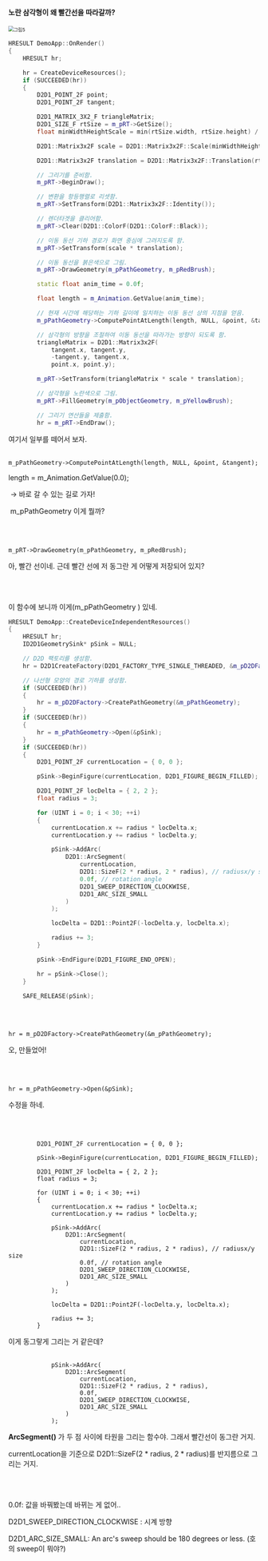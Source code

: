 #### 노란 삼각형이 왜 빨간선을 따라갈까?

<img src="C:\Users\suhg3\OneDrive\바탕 화면\그림5.gif" alt="그림5" style="zoom:67%;" />

```c++
HRESULT DemoApp::OnRender()
{
	HRESULT hr;

	hr = CreateDeviceResources();
	if (SUCCEEDED(hr))
	{
		D2D1_POINT_2F point;
		D2D1_POINT_2F tangent;

		D2D1_MATRIX_3X2_F triangleMatrix;
		D2D1_SIZE_F rtSize = m_pRT->GetSize();
		float minWidthHeightScale = min(rtSize.width, rtSize.height) / 512;

		D2D1::Matrix3x2F scale = D2D1::Matrix3x2F::Scale(minWidthHeightScale, minWidthHeightScale);

		D2D1::Matrix3x2F translation = D2D1::Matrix3x2F::Translation(rtSize.width / 2, rtSize.height / 2);

		// 그리기를 준비함.
		m_pRT->BeginDraw();

		// 변환을 항등행렬로 리셋함.
		m_pRT->SetTransform(D2D1::Matrix3x2F::Identity());

		// 렌더타겟을 클리어함.
		m_pRT->Clear(D2D1::ColorF(D2D1::ColorF::Black));

		// 이동 동선 기하 경로가 화면 중심에 그려지도록 함.
		m_pRT->SetTransform(scale * translation);

		// 이동 동선을 붉은색으로 그림.
		m_pRT->DrawGeometry(m_pPathGeometry, m_pRedBrush);

		static float anim_time = 0.0f;

		float length = m_Animation.GetValue(anim_time);

		// 현재 시간에 해당하는 기하 길이에 일치하는 이동 동선 상의 지점을 얻음.
		m_pPathGeometry->ComputePointAtLength(length, NULL, &point, &tangent);

		// 삼각형의 방향을 조절하여 이동 동선을 따라가는 방향이 되도록 함.
		triangleMatrix = D2D1::Matrix3x2F(
			tangent.x, tangent.y,
			-tangent.y, tangent.x,
			point.x, point.y);

		m_pRT->SetTransform(triangleMatrix * scale * translation);

		// 삼각형을 노란색으로 그림.
		m_pRT->FillGeometry(m_pObjectGeometry, m_pYellowBrush);

		// 그리기 연산들을 제출함.
		hr = m_pRT->EndDraw();
```



여기서 일부를 떼어서 보자.
<br> <br>


```
m_pPathGeometry->ComputePointAtLength(length, NULL, &point, &tangent);
```

length = m_Animation.GetValue(0.0);

​	→ 바로 갈 수 있는 길로 가자!

​	m_pPathGeometry 이게 뭘까?

<br> <br>

```
m_pRT->DrawGeometry(m_pPathGeometry, m_pRedBrush);
```

아, 빨간 선이네. 근데 빨간 선에 저 동그란 게 어떻게 저장되어 있지?

<br> <br>

이 함수에 보니까 이게(m_pPathGeometry ) 있네.

```c++
HRESULT DemoApp::CreateDeviceIndependentResources()
{
	HRESULT hr;
	ID2D1GeometrySink* pSink = NULL;

	// D2D 팩토리를 생성함.
	hr = D2D1CreateFactory(D2D1_FACTORY_TYPE_SINGLE_THREADED, &m_pD2DFactory);

	// 나선형 모양의 경로 기하를 생성함.
	if (SUCCEEDED(hr))
	{
		hr = m_pD2DFactory->CreatePathGeometry(&m_pPathGeometry);
	}
	if (SUCCEEDED(hr))
	{
		hr = m_pPathGeometry->Open(&pSink);
	}
	if (SUCCEEDED(hr))
	{
		D2D1_POINT_2F currentLocation = { 0, 0 };

		pSink->BeginFigure(currentLocation, D2D1_FIGURE_BEGIN_FILLED);

		D2D1_POINT_2F locDelta = { 2, 2 };
		float radius = 3;

		for (UINT i = 0; i < 30; ++i)
		{
			currentLocation.x += radius * locDelta.x;
			currentLocation.y += radius * locDelta.y;

			pSink->AddArc(
				D2D1::ArcSegment(
					currentLocation,
					D2D1::SizeF(2 * radius, 2 * radius), // radiusx/y size
					0.0f, // rotation angle
					D2D1_SWEEP_DIRECTION_CLOCKWISE,
					D2D1_ARC_SIZE_SMALL
				)
			);

			locDelta = D2D1::Point2F(-locDelta.y, locDelta.x);

			radius += 3;
		}

		pSink->EndFigure(D2D1_FIGURE_END_OPEN);

		hr = pSink->Close();
	}

	SAFE_RELEASE(pSink);
```


<br> <br>
```
hr = m_pD2DFactory->CreatePathGeometry(&m_pPathGeometry);
```

오, 만들었어!

<br> <br>

```
hr = m_pPathGeometry->Open(&pSink);
```

수정을 하네.

<br> <br>

```
		D2D1_POINT_2F currentLocation = { 0, 0 };

		pSink->BeginFigure(currentLocation, D2D1_FIGURE_BEGIN_FILLED);

		D2D1_POINT_2F locDelta = { 2, 2 };
		float radius = 3;

		for (UINT i = 0; i < 30; ++i)
		{
			currentLocation.x += radius * locDelta.x;
			currentLocation.y += radius * locDelta.y;

			pSink->AddArc(
				D2D1::ArcSegment(
					currentLocation,
					D2D1::SizeF(2 * radius, 2 * radius), // radiusx/y size
					0.0f, // rotation angle
					D2D1_SWEEP_DIRECTION_CLOCKWISE,
					D2D1_ARC_SIZE_SMALL
				)
			);

			locDelta = D2D1::Point2F(-locDelta.y, locDelta.x);

			radius += 3;
		}
```

이게 동그랗게 그리는 거 같은데?
<br> <br>


```
			pSink->AddArc(
				D2D1::ArcSegment(
					currentLocation,
					D2D1::SizeF(2 * radius, 2 * radius),
					0.0f,
					D2D1_SWEEP_DIRECTION_CLOCKWISE,
					D2D1_ARC_SIZE_SMALL
				)
			);
```
**ArcSegment()** 가 두 점 사이에 타원을 그리는 함수야. 그래서 빨간선이 동그란 거지.

currentLocation을 기준으로 D2D1::SizeF(2 * radius, 2 * radius)를 반지름으로 그리는 거지.

<br> <br>

0.0f: 값을 바꿔봤는데 바뀌는 게 없어..

D2D1_SWEEP_DIRECTION_CLOCKWISE : 시계 방향

D2D1_ARC_SIZE_SMALL: An arc's sweep should be 180 degrees or less. (호의 sweep이 뭐야?)



